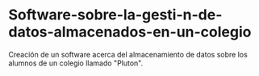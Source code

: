 # Software-sobre-la-gesti-n-de-datos-almacenados-en-un-colegio
Creación de un software acerca del almacenamiento de datos sobre  los alumnos de un colegio llamado "Pluton".
